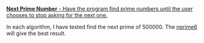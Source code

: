 <a href="https://github.com/liemvo/learnpython3/tree/master/Numbers/NextPrime"><strong>Next Prime Number</strong> - Have the program find prime numbers until the user chooses to stop asking for the next one.</a></br>


In each algorithm, I have tested find the next prime of 500000. The <a href="https://github.com/liemvo/learnpython3/blob/master/Numbers/NextPrime/nprime6.py">nprime6</a> will give the best result. 
